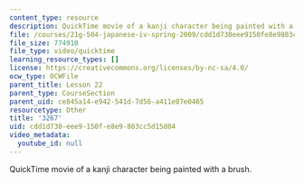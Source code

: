 ```yaml
---
content_type: resource
description: QuickTime movie of a kanji character being painted with a brush.
file: /courses/21g-504-japanese-iv-spring-2009/cdd1d730eee9150fe8e9803cc5d15d04_3267.mov
file_size: 774910
file_type: video/quicktime
learning_resource_types: []
license: https://creativecommons.org/licenses/by-nc-sa/4.0/
ocw_type: OCWFile
parent_title: Lesson 22
parent_type: CourseSection
parent_uid: ce845a14-e942-541d-7d56-a411e07e0465
resourcetype: Other
title: '3267'
uid: cdd1d730-eee9-150f-e8e9-803cc5d15d04
video_metadata:
  youtube_id: null
---
```

QuickTime movie of a kanji character being painted with a brush.